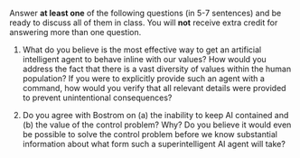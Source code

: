 Answer **at least one** of the following questions (in 5-7 sentences) and be ready to discuss all of them in class. You will **not** receive extra credit for answering more than one question. 

1. What do you believe is the most effective way to get an artificial intelligent agent to behave inline with our values? How would you address the fact that there is a vast diversity of values within the human population? If you were to explicitly provide such an agent with a command, how would you verify that all relevant details were provided to prevent unintentional consequences?

2. Do you agree with Bostrom on (a) the inability to keep AI contained and (b) the value of the control problem? Why? Do you believe it would even be possible to solve the control problem before we know substantial information about what form such a superintelligent AI agent will take?